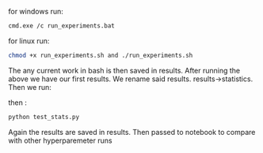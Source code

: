 

for windows run:
```bash
cmd.exe /c run_experiments.bat
```

for linux run:
```bash
chmod +x run_experiments.sh and ./run_experiments.sh
 ```
The any current work in bash is then saved in results. After running the above we have our first results.  We rename said results. results->statistics. Then we run:

then :
```bash
python test_stats.py
```
Again the results are saved in results. Then passed to notebook to compare with other hyperparemeter runs

